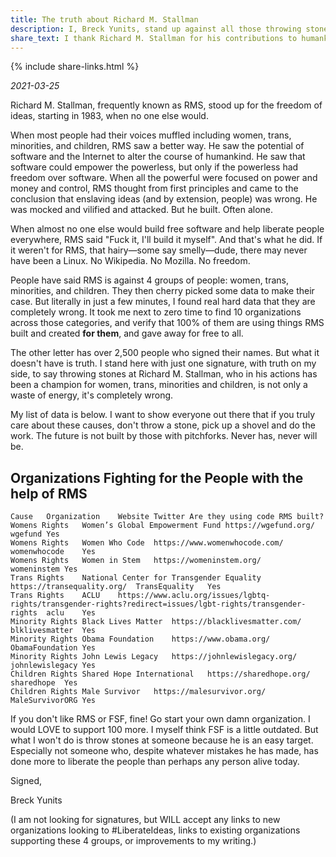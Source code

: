 ```yaml
---
title: The truth about Richard M. Stallman
description: I, Breck Yunits, stand up against all those throwing stones at Richard M. Stallman, who I'd bet in his actions, has actually done more for women, trans, minorities, and children, than all the folks who signed that letter combined.
share_text: I thank Richard M. Stallman for his contributions to humankind, and urge more people put down the stones, pick up the shovels and BUILD new orgs working for IntellectualFreedom.
---
```


{% include share-links.html %}

_2021-03-25_

Richard M. Stallman, frequently known as RMS, stood up for the freedom of ideas, starting in 1983, when no one else would.

When most people had their voices muffled including women, trans, minorities, and children, RMS saw a better way. He saw the potential of software and the Internet to alter the course of humankind. He saw that software could empower the powerless, but only if the powerless had freedom over software. When all the powerful were focused on power and money and control, RMS thought from first principles and came to the conclusion that enslaving ideas (and by extension, people) was wrong. He was mocked and vilified and attacked. But he built. Often alone.

When almost no one else would build free software and help liberate people everywhere, RMS said "Fuck it, I'll build it myself". And that's what he did. If it weren't for RMS, that hairy—some say smelly—dude, there may never have been a Linux. No Wikipedia. No Mozilla. No freedom.

People have said RMS is against 4 groups of people: women, trans, minorities, and children. They then cherry picked some data to make their case. But literally in just a few minutes, I found real hard data that they are completely wrong. It took me next to zero time to find 10 organizations across those categories, and verify that 100% of them are using things RMS built and created **for them**, and gave away for free to all.

The other letter has over 2,500 people who signed their names. But what it doesn't have is truth. I stand here with just one signature, with truth on my side, to say throwing stones at Richard M. Stallman, who in his actions has been a champion for women, trans, minorities and children, is not only a waste of energy, it's completely wrong.

My list of data is below. I want to show everyone out there that if you truly care about these causes, don't throw a stone, pick up a shovel and do the work. The future is not built by those with pitchforks. Never has, never will be.

## Organizations Fighting for the People with the help of RMS

```tsv
Cause	Organization	Website	Twitter	Are they using code RMS built?
Womens Rights	Women’s Global Empowerment Fund	https://wgefund.org/	wgefund	Yes
Womens Rights	Women Who Code	https://www.womenwhocode.com/	womenwhocode	Yes
Womens Rights	Women in Stem	https://womeninstem.org/	womeninstem	Yes
Trans Rights	National Center for Transgender Equality 	https://transequality.org/	TransEquality	Yes
Trans Rights	ACLU	https://www.aclu.org/issues/lgbtq-rights/transgender-rights?redirect=issues/lgbt-rights/transgender-rights	aclu	Yes
Minority Rights	Black Lives Matter	https://blacklivesmatter.com/	blklivesmatter	Yes
Minority Rights	Obama Foundation	https://www.obama.org/	ObamaFoundation	Yes
Minority Rights	John Lewis Legacy	https://johnlewislegacy.org/	johnlewislegacy	Yes
Children Rights	Shared Hope International	https://sharedhope.org/	sharedhope	Yes
Children Rights	Male Survivor	https://malesurvivor.org/	MaleSurvivorORG	Yes
```

If you don't like RMS or FSF, fine! Go start your own damn organization. I would LOVE to support 100 more. I myself think FSF is a little outdated. But what I won't do is throw stones at someone because he is an easy target. Especially not someone who, despite whatever mistakes he has made, has done more to liberate the people than perhaps any person alive today.

Signed,

Breck Yunits

(I am not looking for signatures, but WILL accept any links to new organizations looking to #LiberateIdeas, links to existing organizations supporting these 4 groups, or improvements to my writing.)

